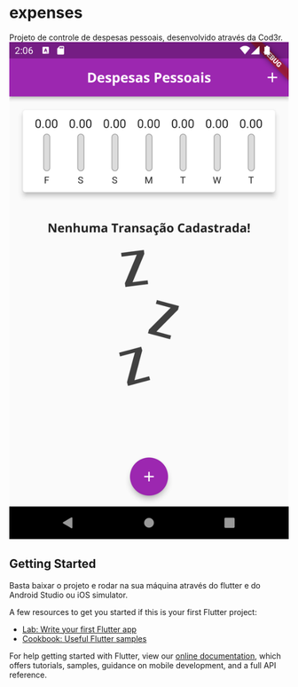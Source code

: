 # expenses

Projeto de controle de despesas pessoais, desenvolvido através da Cod3r.
![Alt text](assets\images\inicial.png?raw=true "form")


## Getting Started

Basta baixar o projeto e rodar na sua máquina através do flutter e do Android Studio ou iOS simulator.

A few resources to get you started if this is your first Flutter project:

- [Lab: Write your first Flutter app](https://flutter.dev/docs/get-started/codelab)
- [Cookbook: Useful Flutter samples](https://flutter.dev/docs/cookbook)

For help getting started with Flutter, view our
[online documentation](https://flutter.dev/docs), which offers tutorials,
samples, guidance on mobile development, and a full API reference.
